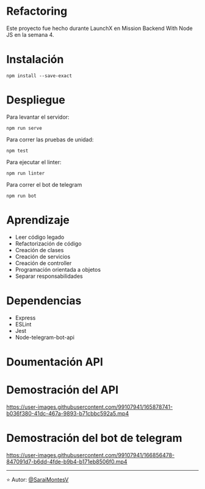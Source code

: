 # Refactoring

Este proyecto fue hecho durante LaunchX en Mission Backend With Node JS en la semana 4.

# Instalación

```
npm install --save-exact
```

# Despliegue

Para levantar el servidor:

`
npm run serve
`

Para correr las pruebas de unidad:

`
npm test
`

Para ejecutar el linter:

`
npm run linter
`

Para correr el bot de telegram

`
npm run bot
`

# Aprendizaje

- Leer código legado
- Refactorización de código
- Creación de clases
- Creación de servicios
- Creación de controller
- Programación orientada a objetos
- Separar responsabilidades

#  Dependencias

- Express
- ESLint
- Jest
- Node-telegram-bot-api

# Doumentación API


# Demostración del API

https://user-images.githubusercontent.com/99107941/165878741-b036f380-41dc-467a-9893-b71cbbc592a5.mp4

# Demostración del bot de telegram

https://user-images.githubusercontent.com/99107941/166856478-847091d7-b6dd-4fde-b9b4-b171eb8506f0.mp4

---

⭐️ Autor: [@SaraiMontesV](https://github.com/SaraiMontesV)









